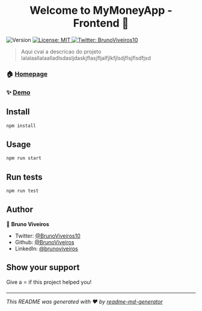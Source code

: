 <h1 align="center">Welcome to MyMoneyApp - Frontend 👋</h1>
<p>
  <img alt="Version" src="https://img.shields.io/badge/version-1.0.0-blue.svg?cacheSeconds=2592000" />
  <a href="#" target="_blank">
    <img alt="License: MIT" src="https://img.shields.io/badge/License-MIT-yellow.svg" />
  </a>
  <a href="https://twitter.com/BrunoViveiros10" target="_blank">
    <img alt="Twitter: BrunoViveiros10" src="https://img.shields.io/twitter/follow/BrunoViveiros10.svg?style=social" />
  </a>
</p>

> Aqui  cvai a descricao do projeto lalalaallalaalladlsdasljdaskjflasjfljalfjlkfjlsdjflsjflsdfjsd

### 🏠 [Homepage](https://bv-my-money-app-frontend.herokuapp.com/)

### ✨ [Demo](https://bv-my-money-app-frontend.herokuapp.com/)

## Install

```sh
npm install
```

## Usage

```sh
npm run start
```

## Run tests

```sh
npm run test
```

## Author

👤 **Bruno Viveiros**

* Twitter: [@BrunoViveiros10](https://twitter.com/BrunoViveiros10)
* Github: [@BrunoViveiros](https://github.com/BrunoViveiros)
* LinkedIn: [@brunoviveiros](https://linkedin.com/in/brunoviveiros)

## Show your support

Give a ⭐️ if this project helped you!

***
_This README was generated with ❤️ by [readme-md-generator](https://github.com/kefranabg/readme-md-generator)_